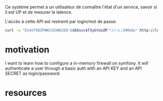 Ce système permet à un utilisateur de connaître l'état d'un service, savoir
si il est UP et de mesurer la latence.

L'accès à cette API est restreint par login/mot de passe.

```bash
curl -u "D14X79QZPNN3JG5NK2E8:b$E6szv$T3yGtUoZM'*//~c:JHMoQo" http://localhost:8000/healthcheck
```

motivation
==========

I want to learn how to configure a in-memory firewall on symfony.
It will authenticate a user through a basic auth with an API KEY
and an API SECRET as login/password.

resources
=========




